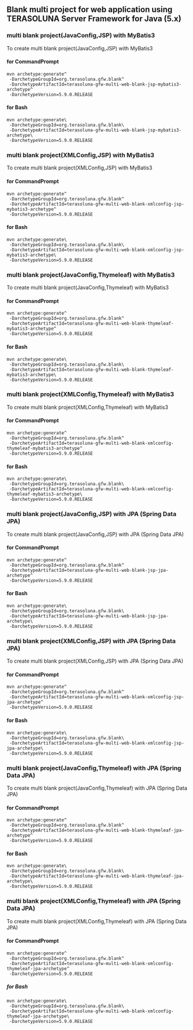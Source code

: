 ## Blank multi project for web application using TERASOLUNA Server Framework for Java (5.x) 

### multi blank project(JavaConfig,JSP) with MyBatis3

To create multi blank project(JavaConfig,JSP) with MyBatis3

#### for CommandPrompt

``` console
mvn archetype:generate^
 -DarchetypeGroupId=org.terasoluna.gfw.blank^
 -DarchetypeArtifactId=terasoluna-gfw-multi-web-blank-jsp-mybatis3-archetype^
 -DarchetypeVersion=5.9.0.RELEASE
```

#### for Bash

``` console
mvn archetype:generate\
 -DarchetypeGroupId=org.terasoluna.gfw.blank\
 -DarchetypeArtifactId=terasoluna-gfw-multi-web-blank-jsp-mybatis3-archetype\
 -DarchetypeVersion=5.9.0.RELEASE
```

### multi blank project(XMLConfig,JSP) with MyBatis3

To create multi blank project(XMLConfig,JSP) with MyBatis3

#### for CommandPrompt

``` console
mvn archetype:generate^
 -DarchetypeGroupId=org.terasoluna.gfw.blank^
 -DarchetypeArtifactId=terasoluna-gfw-multi-web-blank-xmlconfig-jsp-mybatis3-archetype^
 -DarchetypeVersion=5.9.0.RELEASE
```

#### for Bash

``` console
mvn archetype:generate\
 -DarchetypeGroupId=org.terasoluna.gfw.blank\
 -DarchetypeArtifactId=terasoluna-gfw-multi-web-blank-xmlconfig-jsp-mybatis3-archetype\
 -DarchetypeVersion=5.9.0.RELEASE
```

### multi blank project(JavaConfig,Thymeleaf) with MyBatis3

To create multi blank project(JavaConfig,Thymeleaf) with MyBatis3

#### for CommandPrompt

``` console
mvn archetype:generate^
 -DarchetypeGroupId=org.terasoluna.gfw.blank^
 -DarchetypeArtifactId=terasoluna-gfw-multi-web-blank-thymeleaf-mybatis3-archetype^
 -DarchetypeVersion=5.9.0.RELEASE
```

#### for Bash

``` console
mvn archetype:generate\
 -DarchetypeGroupId=org.terasoluna.gfw.blank\
 -DarchetypeArtifactId=terasoluna-gfw-multi-web-blank-thymeleaf-mybatis3-archetype\
 -DarchetypeVersion=5.9.0.RELEASE
```

### multi blank project(XMLConfig,Thymeleaf) with MyBatis3

To create multi blank project(XMLConfig,Thymeleaf) with MyBatis3

#### for CommandPrompt

``` console
mvn archetype:generate^
 -DarchetypeGroupId=org.terasoluna.gfw.blank^
 -DarchetypeArtifactId=terasoluna-gfw-multi-web-blank-xmlconfig-thymeleaf-mybatis3-archetype^
 -DarchetypeVersion=5.9.0.RELEASE
```

#### for Bash

``` console
mvn archetype:generate\
 -DarchetypeGroupId=org.terasoluna.gfw.blank\
 -DarchetypeArtifactId=terasoluna-gfw-multi-web-blank-xmlconfig-thymeleaf-mybatis3-archetype\
 -DarchetypeVersion=5.9.0.RELEASE
```

### multi blank project(JavaConfig,JSP) with JPA (Spring Data JPA)

To create multi blank project(JavaConfig,JSP) with JPA (Spring Data JPA)

#### for CommandPrompt

``` console
mvn archetype:generate^
 -DarchetypeGroupId=org.terasoluna.gfw.blank^
 -DarchetypeArtifactId=terasoluna-gfw-multi-web-blank-jsp-jpa-archetype^
 -DarchetypeVersion=5.9.0.RELEASE
```

#### for Bash

``` console
mvn archetype:generate\
 -DarchetypeGroupId=org.terasoluna.gfw.blank\
 -DarchetypeArtifactId=terasoluna-gfw-multi-web-blank-jsp-jpa-archetype\
 -DarchetypeVersion=5.9.0.RELEASE
```

### multi blank project(XMLConfig,JSP) with JPA (Spring Data JPA)

To create multi blank project(XMLConfig,JSP) with JPA (Spring Data JPA)

#### for CommandPrompt

``` console
mvn archetype:generate^
 -DarchetypeGroupId=org.terasoluna.gfw.blank^
 -DarchetypeArtifactId=terasoluna-gfw-multi-web-blank-xmlconfig-jsp-jpa-archetype^
 -DarchetypeVersion=5.9.0.RELEASE
```

#### for Bash

``` console
mvn archetype:generate\
 -DarchetypeGroupId=org.terasoluna.gfw.blank\
 -DarchetypeArtifactId=terasoluna-gfw-multi-web-blank-xmlconfig-jsp-jpa-archetype\
 -DarchetypeVersion=5.9.0.RELEASE
```

### multi blank project(JavaConfig,Thymeleaf) with JPA (Spring Data JPA)

To create multi blank project(JavaConfig,Thymeleaf) with JPA (Spring Data JPA)

#### for CommandPrompt

``` console
mvn archetype:generate^
 -DarchetypeGroupId=org.terasoluna.gfw.blank^
 -DarchetypeArtifactId=terasoluna-gfw-multi-web-blank-thymeleaf-jpa-archetype^
 -DarchetypeVersion=5.9.0.RELEASE
```

#### for Bash

``` console
mvn archetype:generate\
 -DarchetypeGroupId=org.terasoluna.gfw.blank\
 -DarchetypeArtifactId=terasoluna-gfw-multi-web-blank-thymeleaf-jpa-archetype\
 -DarchetypeVersion=5.9.0.RELEASE
```

### multi blank project(XMLConfig,Thymeleaf) with JPA (Spring Data JPA)

To create multi blank project(XMLConfig,Thymeleaf) with JPA (Spring Data JPA)

#### for CommandPrompt

``` console
mvn archetype:generate^
 -DarchetypeGroupId=org.terasoluna.gfw.blank^
 -DarchetypeArtifactId=terasoluna-gfw-multi-web-blank-xmlconfig-thymeleaf-jpa-archetype^
 -DarchetypeVersion=5.9.0.RELEASE
```

##### for Bash

``` console
mvn archetype:generate\
 -DarchetypeGroupId=org.terasoluna.gfw.blank\
 -DarchetypeArtifactId=terasoluna-gfw-multi-web-blank-xmlconfig-thymeleaf-jpa-archetype\
 -DarchetypeVersion=5.9.0.RELEASE